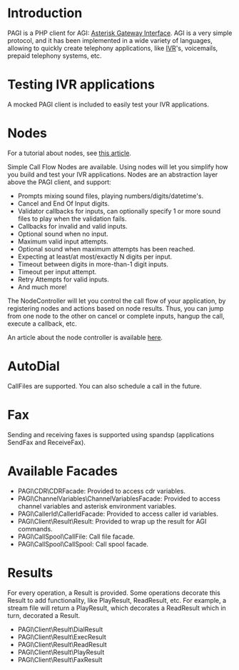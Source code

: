 Introduction
============

PAGI is a PHP client for AGI: [Asterisk Gateway Interface](http://www.asteriskdocs.org/en/3rd_Edition/asterisk-book-html-chunk/AGI.html). AGI is a very simple protocol, and it has been implemented in a wide variety of languages, allowing to quickly create telephony applications, like [IVR](http://en.wikipedia.org/wiki/Interactive_voice_response)'s, voicemails, prepaid telephony systems, etc.

Testing IVR applications
========================

A mocked PAGI client is included to easily test your IVR applications.

Nodes
=====

For a tutorial about nodes, see [this article](http://marcelog.github.com/articles/pagi_node_call_flow_easy_telephony_application_for_asterisk_php.html).

Simple Call Flow Nodes are available. Using nodes will let you simplify how you build and test your IVR
applications. Nodes are an abstraction layer above the PAGI client, and support:

- Prompts mixing sound files, playing numbers/digits/datetime's.
- Cancel and End Of Input digits.
- Validator callbacks for inputs, can optionally specify 1 or more sound files to play when the validation fails.
- Callbacks for invalid and valid inputs.
- Optional sound when no input.
- Maximum valid input attempts.
- Optional sound when maximum attempts has been reached.
- Expecting at least/at most/exactly N digits per input.
- Timeout between digits in more-than-1 digit inputs.
- Timeout per input attempt.
- Retry Attempts for valid inputs.
- And much more!

The NodeController will let you control the call flow of your application, by registering nodes and actions based
on node results. Thus, you can jump from one node to the other on cancel or complete inputs, hangup the call,
execute a callback, etc.

An article about the node controller is available [here](http://marcelog.github.com/articles/making_your_ivr_nodes_call_flow_with_pagi_and_php_asterisk.html).

AutoDial
========

CallFiles are supported. You can also schedule a call in the future.

Fax
===

Sending and receiving faxes is supported using spandsp (applications SendFax and ReceiveFax).

Available Facades
=================

- PAGI\CDR\CDRFacade: Provided to access cdr variables.
- PAGI\ChannelVariables\ChannelVariablesFacade: Provided to access channel variables and asterisk environment variables.
- PAGI\CallerId\CallerIdFacade: Provided to access caller id variables.
- PAGI\Client\Result\Result: Provided to wrap up the result for AGI commands.
- PAGI\CallSpool\CallFile: Call file facade.
- PAGI\CallSpool\CallSpool: Call spool facade.

Results
=======

For every operation, a Result is provided. Some operations decorate this
Result to add functionality, like PlayResult, ReadResult, etc. For example,
a stream file will return a PlayResult, which decorates a ReadResult which
in turn, decorated a Result.

- PAGI\Client\Result\DialResult
- PAGI\Client\Result\ExecResult
- PAGI\Client\Result\ReadResult
- PAGI\Client\Result\PlayResult
- PAGI\Client\Result\FaxResult

